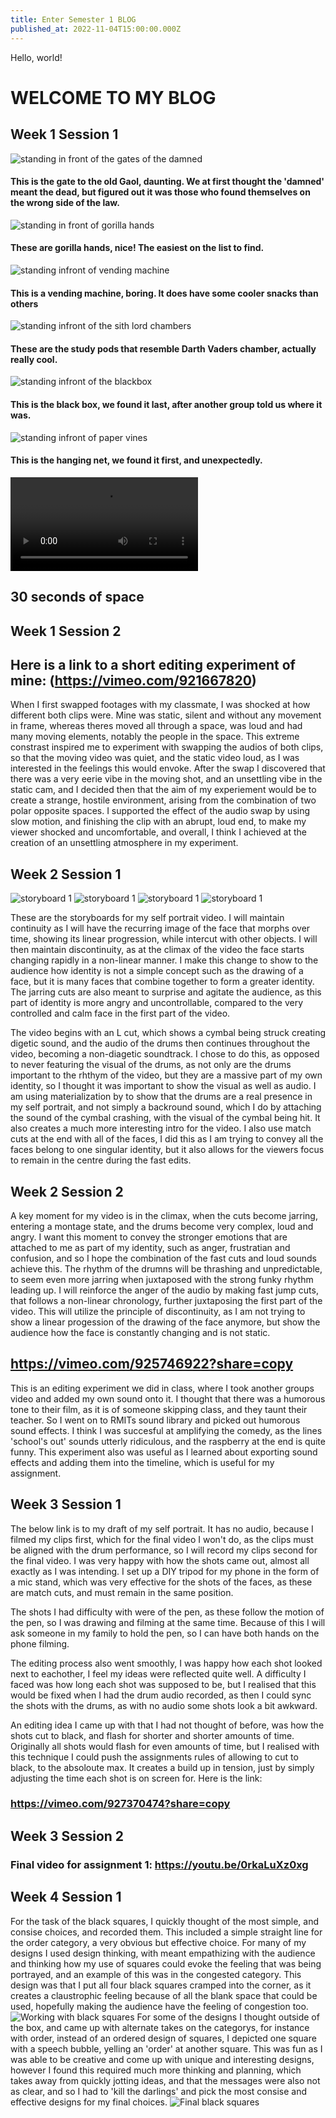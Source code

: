 ```yaml
---
title: Enter Semester 1 BLOG
published_at: 2022-11-04T15:00:00.000Z
---
```


Hello, world!

# WELCOME TO MY BLOG

## Week 1 Session 1

![standing in front of the gates of the damned](/W01S1/BE9C05BC-9771-4998-B5DD-75BD0118360B.JPG)
#### This is the gate to the old Gaol, daunting. We at first thought the 'damned' meant the dead, but figured out it was those who found themselves on the wrong side of the law.

![standing in front of gorilla hands](/W01S1/IMG_5509.jpeg)
#### These are gorilla hands, nice! The easiest on the list to find.

![standing infront of vending machine](/W01S1/IMG_5510.jpeg)
#### This is a vending machine, boring. It does have some cooler snacks than others

![standing infront of the sith lord chambers](/W01S1/IMG_5508.jpeg)
#### These are the study pods that resemble Darth Vaders chamber, actually really cool.

![standing infront of the blackbox](/W01S1/D5512C6F-D66A-4AFC-A1D7-0ED26134E887.JPG)
#### This is the black box, we found it last, after another group told us where it was.

![standing infront of paper vines](/W01S1/ED71BA32-BA99-4BA5-B1FB-6EE5CFCD7C69.JPG)
#### This is the hanging net, we found it first, and unexpectedly. 
![my space](/W01S1/IMG_5521.mov)
## 30 seconds of space
## Week 1 Session 2
## Here is a link to a short editing experiment of mine: (https://vimeo.com/921667820)
When I first swapped footages with my classmate, I was shocked at how different both clips were. Mine was static, silent and without any movement in frame, whereas theres moved all through a space, was loud and had many moving elements, notably the people in the space. This extreme constrast inspired me to experiment with swapping the audios of both clips, so that the moving video was quiet, and the static video loud, as I was interested in the feelings this would envoke. After the swap I discovered that there was a very eerie vibe in the moving shot, and an unsettling vibe in the static cam, and I decided then that the aim of my experiement would be to create a strange, hostile environment, arising from the combination of two polar opposite spaces. I supported the effect of the audio swap by using slow motion, and finishing the clip with an abrupt, loud end, to make my viewer shocked and uncomfortable, and overall, I think I achieved at the creation of an unsettling atmosphere in my experiment.
## Week 2 Session 1
![storyboard 1](/W01S1/Storyboard%201.jpg)
![storyboard 1](/W01S1/Storyboard%202.jpg)
![storyboard 1](/W01S1/Storyboard%203.jpg)
![storyboard 1](/W01S1/Storyboard%204.jpg)

These are the storyboards for my self portrait video. I will maintain continuity as I will have the recurring image of the face that morphs over time, showing its linear progression, while intercut with other objects. I will then maintain discontinuity, as at the climax of the video the face starts changing rapidly in a non-linear manner. I make this change to show to the audience how identity is not a simple concept such as the drawing of a face, but it is many faces that combine together to form a greater identity. The jarring cuts are also meant to surprise and agitate the audience, as this part of identity is more angry and uncontrollable, compared to the very controlled and calm face in the first part of the video. 

The video begins with an L cut, which shows a cymbal being struck creating digetic sound, and the audio of the drums then continues throughout the video, becoming a non-diagetic soundtrack. I chose to do this, as opposed to never featuring the visual of the drums, as not only are the drums important to the rhthym of the video, but they are a massive part of my own identity, so I thought it was important to show the visual as well as audio. I am using materialization by to show that the drums are a real presence in my self portrait, and not simply a backround sound, which I do by attaching the sound of the cymbal crashing, with the visual of the cymbal being hit. It also creates a much more interesting intro for the video. I also use match cuts at the end with all of the faces, I did this as I am trying to convey all the faces belong to one singular identity, but it also allows for the viewers focus to remain in the centre during the fast edits.
## Week 2 Session 2
A key moment for my video is in the climax, when the cuts become jarring, entering a montage state, and the drums become very complex, loud and angry. I want this moment to convey the stronger emotions that are attached to me as part of my identity, such as anger, frustratian and confusion, and so I hope the combination of the fast cuts and loud sounds achieve this. The rhythm of the drumns will be thrashing and unpredictable, to seem even more jarring when juxtaposed with the strong funky rhythm leading up. I will reinforce the anger of the audio by making fast jump cuts, that follows a non-linear chronology, further juxtaposing the first part of the video. This will utilize the principle of discontinuity, as I am not trying to show a linear progession of the drawing of the face anymore, but show the audience how the face is constantly changing and is not static.
## https://vimeo.com/925746922?share=copy
This is an editing experiment we did in class, where I took another groups video and added my own sound onto it. I thought that there was a humorous tone to their film, as it is of someone skipping class, and they taunt their teacher. So I went on to RMITs sound library and picked out humorous sound effects. I think I was succesful at amplifying the comedy, as the lines 'school's out' sounds utterly ridiculous, and the raspberry at the end is quite funny. This experiment also was useful as I learned about exporting sound effects and adding them into the timeline, which is useful for my assignment.
## Week 3 Session 1
The below link is to my draft of my self portrait. It has no audio, because I filmed my clips first, which for the final video I won't do, as the clips must be aligned with the drum performance, so I will record my clips second for the final video. I was very happy with how the shots came out, almost all exactly as I was intending. I set up a DIY tripod for my phone in the form of a mic stand, which was very effective for the shots of the faces, as these are match cuts, and must remain in the same position. 

The shots I had difficulty with were of the pen, as these follow the motion of the pen, so I was drawing and filming at the same time. Because of this I will ask someone in my family to hold the pen, so I can have both hands on the phone filming.

The editing process also went smoothly, I was happy how each shot looked next to eachother, I feel my ideas were reflected quite well. A difficulty I faced was how long each shot was supposed to be, but I realised that this would be fixed when I had the drum audio recorded, as then I could sync the shots with the drums, as with no audio some shots look a bit awkward.

An editing idea I came up with that I had not thought of before, was how the shots cut to black, and flash for shorter and shorter amounts of time. Originally all shots would flash for even amounts of time, but I realised with this technique I could push the assignments rules of allowing to cut to black, to the absoloute max. It creates a build up in tension, just by simply adjusting the time each shot is on screen for. Here is the link:

### https://vimeo.com/927370474?share=copy
## Week 3 Session 2
### Final video for assignment 1: https://youtu.be/0rkaLuXz0xg
## Week 4 Session 1
For the task of the black squares, I quickly thought of the most simple, and consise choices, and recorded them. This included a simple straight line for the order category, a very obvious but effective choice. For many of my designs I used design thinking, with meant empathizing with the audience and thinking how my use of squares could evoke the feeling that was being portrayed, and an example of this was in the congested category. This design was that I put all four black squares cramped into the corner, as it creates a claustrophic feeling because of all the blank space that could be used, hopefully making the audience have the feeling of congestion too. 
![Working with black squares](/W01S1/Screenshot.jpg)
For some of the designs I thought outside of the box, and came up with alternate takes on the categorys, for instance with order, instead of an ordered design of squares, I depicted one square with a speech bubble, yelling an 'order' at another square. This was fun as I was able to be creative and come up with unique and interesting designs, however I found this required much more thinking and planning, which takes away from quickly jotting ideas, and that the messages were also not as clear, and so I had to 'kill the darlings' and pick the most consise and effective designs for my final choices.
![Final black squares](/W01S1/blacksquares.png)
